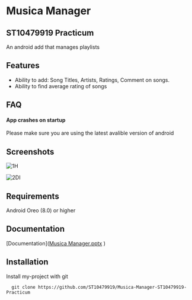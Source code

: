 
# Musica Manager
## ST10479919 Practicum

An android add that manages playlists

## Features

- Ability to add:
        Song Titles,
        Artists,
        Ratings,
        Comment on songs.
- Ability to find average rating of songs

## FAQ

#### App crashes on startup

Please make sure you are using the latest avalible version of android


## Screenshots
![1H](https://github.com/user-attachments/assets/bb5187f4-0758-4264-8cb4-ac2c62e85675)

![2DI](https://github.com/user-attachments/assets/0bf4925f-1a91-466c-b57c-d0a21b60b82e)


## Requirements

Android Oreo (8.0) or higher

## Documentation

[Documentation]([Musica Manager.pptx](https://github.com/user-attachments/files/20817192/Musica.Manager.pptx)
)


## Installation

Install my-project with git

```clone
  git clone https://github.com/ST10479919/Musica-Manager-ST10479919-Practicum
```
    
